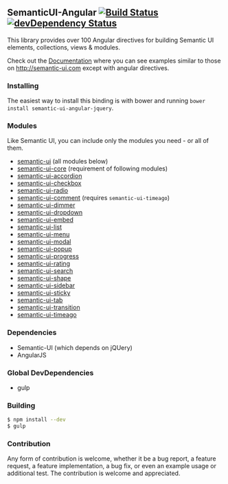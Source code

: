 ## SemanticUI-Angular [![Build Status](https://travis-ci.org/ClickerMonkey/SemanticUI-Angular.svg?branch=master)](https://travis-ci.org/ClickerMonkey/SemanticUI-Angular) [![devDependency Status](https://david-dm.org/ClickerMonkey/SemanticUI-Angular/dev-status.svg?branch=master)](https://david-dm.org/ClickerMonkey/SemanticUI-Angular#info=devDependencies)

This library provides over 100 Angular directives for building Semantic UI elements, collections, views & modules.

Check out the [Documentation](http://clickermonkey.github.io/SemanticUI-Angular/examples/) where you can see examples similar to those on http://semantic-ui.com except with angular directives.

### Installing

The easiest way to install this binding is with bower and running `bower install semantic-ui-angular-jquery`.

### Modules

Like Semantic UI, you can include only the modules you need - or all of them.

- [semantic-ui](angular-semantic-ui.js) (all modules below)
- [semantic-ui-core](src/sm-core.js) (requirement of following modules)
- [semantic-ui-accordion](src/accordion/sm-accordion.js)
- [semantic-ui-checkbox](src/checkbox/sm-checkbox.js)
- [semantic-ui-radio](src/checkbox/sm-radio.js)
- [semantic-ui-comment](src/comment/sm-comment.js) (requires `semantic-ui-timeago`)
- [semantic-ui-dimmer](src/dimmer/sm-dimmer.js)
- [semantic-ui-dropdown](src/dropdown/sm-dropdown.js)
- [semantic-ui-embed](src/embed/sm-embed.js)
- [semantic-ui-list](src/list/sm-list.js)
- [semantic-ui-menu](src/menu/sm-menu.js)
- [semantic-ui-modal](src/modal/sm-modal.js)
- [semantic-ui-popup](src/popup/sm-popup.js)
- [semantic-ui-progress](src/progress/sm-progress.js)
- [semantic-ui-rating](src/rating/sm-rating.js)
- [semantic-ui-search](src/search/sm-search.js)
- [semantic-ui-shape](src/shape/sm-shape.js)
- [semantic-ui-sidebar](src/sidebar/sm-sidebar.js)
- [semantic-ui-sticky](src/sticky/sm-sticky.js)
- [semantic-ui-tab](src/tab/sm-tab.js)
- [semantic-ui-transition](src/transition/sm-transition.js)
- [semantic-ui-timeago](src/timeago/sm-timeago.js)

### Dependencies

- Semantic-UI (which depends on jQUery)
- AngularJS

### Global DevDependencies

- gulp

### Building

```bash
$ npm install --dev
$ gulp
```

### Contribution

Any form of contribution is welcome, whether it be a bug report, a feature request, a feature implementation, a bug fix, or even an example usage or additional test. The contribution is welcome and appreciated.
